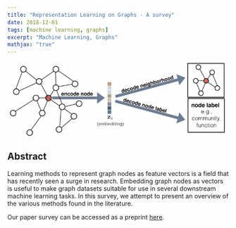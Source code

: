```yaml
---
title: "Representation Learning on Graphs - A survey"
date: 2018-12-01
tags: [machine learning, graphs]
excerpt: "Machine Learning, Graphs"
mathjax: "true"
---
```


<div style="text-align: center;">
  <img src="/images/graph-embeddings/graphs.png" style="width: 1800px">
</div>

## Abstract

Learning methods to represent graph nodes as feature vectors is a field that has recently seen a surge in research. Embedding graph nodes as vectors is useful to make graph datasets suitable for use in several downstream machine learning tasks. In this survey, we attempt to present an overview of the various methods found in the literature.

Our paper survey can be accessed as a preprint [here](https://easychair.org/publications/preprint/Mjsf).
